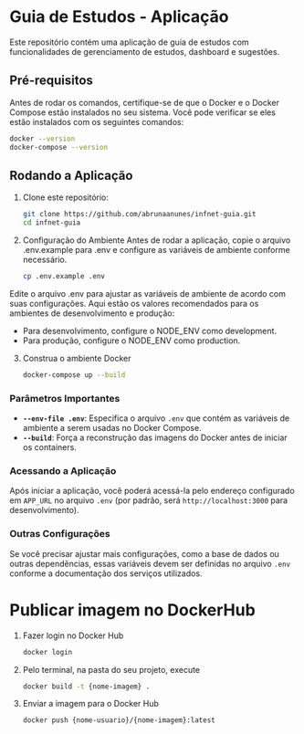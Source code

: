 
# Guia de Estudos - Aplicação

Este repositório contém uma aplicação de guia de estudos com funcionalidades de gerenciamento de estudos, dashboard e sugestões.

## Pré-requisitos

Antes de rodar os comandos, certifique-se de que o Docker e o Docker Compose estão instalados no seu sistema. Você pode verificar se eles estão instalados com os seguintes comandos:

```bash
docker --version
docker-compose --version
```

## Rodando a Aplicação

1. Clone este repositório:
   ```bash
   git clone https://github.com/abrunaanunes/infnet-guia.git
   cd infnet-guia

2. Configuração do Ambiente
Antes de rodar a aplicação, copie o arquivo .env.example para .env e configure as variáveis de ambiente conforme necessário.
    ```bash
    cp .env.example .env

Edite o arquivo .env para ajustar as variáveis de ambiente de acordo com suas configurações. Aqui estão os valores recomendados para os ambientes de desenvolvimento e produção:

- Para desenvolvimento, configure o NODE_ENV como development.
- Para produção, configure o NODE_ENV como production.

3. Construa o ambiente Docker
    ```bash
    docker-compose up --build

### Parâmetros Importantes

- **`--env-file .env`**: Especifica o arquivo `.env` que contém as variáveis de ambiente a serem usadas no Docker Compose.
- **`--build`**: Força a reconstrução das imagens do Docker antes de iniciar os containers.

### Acessando a Aplicação

Após iniciar a aplicação, você poderá acessá-la pelo endereço configurado em `APP_URL` no arquivo `.env` (por padrão, será `http://localhost:3000` para desenvolvimento).

### Outras Configurações

Se você precisar ajustar mais configurações, como a base de dados ou outras dependências, essas variáveis devem ser definidas no arquivo `.env` conforme a documentação dos serviços utilizados.

# Publicar imagem no DockerHub

1. Fazer login no Docker Hub
   ```bash
   docker login
   
2. Pelo terminal, na pasta do seu projeto, execute
   ```bash
   docker build -t {nome-imagem} .

3. Enviar a imagem para o Docker Hub
   ```bash
   docker push {nome-usuario}/{nome-imagem}:latest
